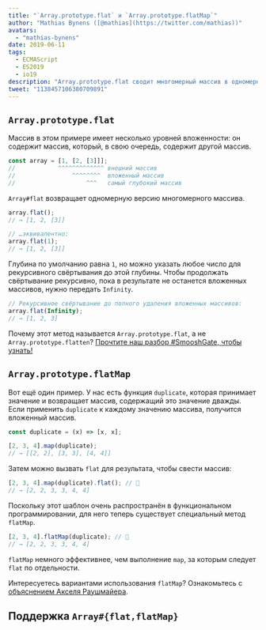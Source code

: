 ```yaml
---
title: "`Array.prototype.flat` и `Array.prototype.flatMap`"
author: "Mathias Bynens ([@mathias](https://twitter.com/mathias))"
avatars:
  - "mathias-bynens"
date: 2019-06-11
tags:
  - ECMAScript
  - ES2019
  - io19
description: "Array.prototype.flat сводит многомерный массив в одномерный до указанной глубины. Array.prototype.flatMap эквивалентно применению map, за которым следует flat."
tweet: "1138457106380709891"
---
```

## `Array.prototype.flat`

Массив в этом примере имеет несколько уровней вложенности: он содержит массив, который, в свою очередь, содержит другой массив.

```js
const array = [1, [2, [3]]];
//            ^^^^^^^^^^^^^ внешний массив
//                ^^^^^^^^  вложенный массив
//                    ^^^   самый глубокий массив
```

`Array#flat` возвращает одномерную версию многомерного массива.

```js
array.flat();
// → [1, 2, [3]]

// …эквивалентно:
array.flat(1);
// → [1, 2, [3]]
```

Глубина по умолчанию равна `1`, но можно указать любое число для рекурсивного свёртывания до этой глубины. Чтобы продолжать свёртывание рекурсивно, пока в результате не останется вложенных массивов, нужно передать `Infinity`.

```js
// Рекурсивное свёртывание до полного удаления вложенных массивов:
array.flat(Infinity);
// → [1, 2, 3]
```

Почему этот метод называется `Array.prototype.flat`, а не `Array.prototype.flatten`? [Прочтите наш разбор #SmooshGate, чтобы узнать!](https://developers.google.com/web/updates/2018/03/smooshgate)

## `Array.prototype.flatMap`

Вот ещё один пример. У нас есть функция `duplicate`, которая принимает значение и возвращает массив, содержащий это значение дважды. Если применить `duplicate` к каждому значению массива, получится вложенный массив.

```js
const duplicate = (x) => [x, x];

[2, 3, 4].map(duplicate);
// → [[2, 2], [3, 3], [4, 4]]
```

Затем можно вызвать `flat` для результата, чтобы свести массив:

```js
[2, 3, 4].map(duplicate).flat(); // 🐌
// → [2, 2, 3, 3, 4, 4]
```

Поскольку этот шаблон очень распространён в функциональном программировании, для него теперь существует специальный метод `flatMap`.

```js
[2, 3, 4].flatMap(duplicate); // 🚀
// → [2, 2, 3, 3, 4, 4]
```

`flatMap` немного эффективнее, чем выполнение `map`, за которым следует `flat` по отдельности.

Интересуетесь вариантами использования `flatMap`? Ознакомьтесь с [объяснением Акселя Раушмайера](https://exploringjs.com/impatient-js/ch_arrays.html#flatmap-mapping-to-zero-or-more-values).

## Поддержка `Array#{flat,flatMap}`

<feature-support chrome="69 /blog/v8-release-69#javascript-language-features"
                 firefox="62"
                 safari="12"
                 nodejs="11"
                 babel="yes https://github.com/zloirock/core-js#ecmascript-array"></feature-support>

